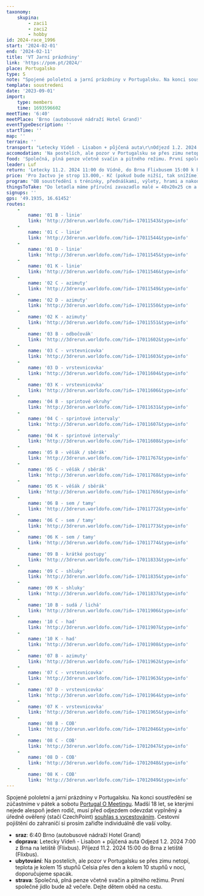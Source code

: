 ```yaml
---
taxonomy:
    skupina:
        - zaci1
        - zaci2
        - hobby
id: 2024-race_1996
start: '2024-02-01'
end: '2024-02-11'
title: 'VT Jarní prázdniny'
link: 'https://pom.pt/2024/'
place: Portugalsko
type: S
note: "Spojené pololetní a jarní prázdniny v Portugalsku. Na konci soustředění se zúčastníme v pátek a sobotu [Portugal O Meetingu](http://pom.pt/2024/).\r\nMadší 18 let, se kterými nejede alespoň jeden rodič, musí před odjezdem odevzdat vyplněný a úředně ověřený (stačí CzechPoint) [souhlas s vycestováním](https://docs.google.com/document/d/1ityJZSG7_Vc2oy8URduFIHUhycaZV89U/edit?usp=sharing&ouid=102384149692888729727&rtpof=true&sd=true).\r\nCestovní pojištění do zahraničí si prosím zařiďte individuálně dle vaší volby."
template: soustredeni
date: '2023-09-01'
import:
    type: members
    time: 1693596602
meetTime: '6:40'
meetPlace: 'Brno (autobusové nádraží Hotel Grand)'
eventTypeDescription: ''
startTime: ''
map: ''
terrain: ''
transport: "Letecky Vídeň - Lisabon + půjčená auta\r\nOdjezd 1.2. 2024 7:00 z Brna na letiště (Flixbus).\r\nPříjezd 11.2. 2024 15:00 do Brna z letiště (Flixbus)."
accomodation: 'Na postelích, ale pozor v Portugalsku se přes zimu netopí, teplota je kolem 15 stupňů Celsia přes den a kolem 10 stupňů v noci, doporučujeme spacák.'
food: 'Společná, plná penze včetně svačin a pitného režimu. První společné jidlo bude až večeře. Dejte dětem oběd na cestu.'
leader: Luf
return: 'Letecky 11.2. 2024 11:00 do Vídně, do Brna Flixbusem 15:00 k hotelu Grand.'
price: 'Pro žactvo je strop 13.000,- Kč (pokud bude nižší, tak snížíme). Dospělí za reálnou cenu, odhad kolem 15.000,-.'
program: "OB soustředění s tréninky, přednáškami, výlety, hrami a nakonec i 2-mi závody P-O-M.\r\n\r\n| Den | Mapa | Typ | Cesta | \r\n|-----|------|-----|-----|\r\n| 2.2. dopo | Gafanhas | linie | https://en.mapy.cz/s/futunomeke |\r\n| 2.2. odpo | Gafanhas | azimuty | https://en.mapy.cz/s/futunomeke |\r\n| 3.2. dopo | Mira Norte | odbočovák, vrstevnicovka | https://en.mapy.cz/s/jufecahudu |\r\n| 3.2. odpo | Montemor-o-Velho | sprintové okruhy/intervaly | https://en.mapy.cz/s/cujubabumo |\r\n| 4.2. | | odpočinek a výlet | podél pobřeží na sever |\r\n| 5.2. dopo | Mira Norte | věšák - sběrák | https://en.mapy.cz/s/bacacapuku |\r\n| 5.2. odpo | Mira Norte | sem - tamy | https://en.mapy.cz/s/bacacapuku |\r\n| 6.2. dopo | Gafanhas | krátké postupy, shluky | https://en.mapy.cz/s/fabebutahu |\r\n| 6.2. odpo | Dunas de Vagos | sudá - lichá, had | https://en.mapy.cz/s/patopagune |\r\n| 7.2. dopo | Gafanhas | azimuty, vrstevnicovka | https://en.mapy.cz/s/fejehapuru |\r\n| 7.2. odpo | Dunas de Vagos | COB | https://en.mapy.cz/s/honetusuha |\r\n| 8.2. | | odpočinek a výlet | déšť |\r\n| 9.2. | POM | sprint + model na krátkou | |\r\n| 10.2. | POM | krátká trať | |"
thingsToTake: "Do letadla máme příruční zavazadlo malé = 40x20x25 cm a pak 20kg odbavené zavazadlo = rozměry nejsou stanoveny, velká kabela, velký kufr, ... (u obou [rozměry a podmínky dle RyanAiru](https://www.ryanair.com/cz/cs/uzitecne-informace/centrum-pomoci/ryanair-uk-vseobecne-podminky-prepravy/vseobecne-podminky-prepravy5)).\r\n\r\nProsím vemte si alespoň 2 plastové krabičky, do kterých vám budeme moci naložit jídlo na cestu zpět. ideální náplň na cestu tam je domácí upečená buchta. Loni se velmi osvědčilo vyzkoušet, kdo jak dobrou buchtu upeče a pochutnávaly jsme si na nich až do čtvrtku.\r\n\r\nV Portugalsku v tomto období na pobřeží je přes den kolem 15 stupňů, v noci kolem 10 a nepoužívají topení. Navíc je tam dost vlhko, takže věci dobře neschnou. Doporučuji si vzít alespoň 3 sady běhacích věcí, teplé věci na oblečení (i na ubytování) a spacák. Na závěrečný víkend pojedeme do hor do vnitrozemí, tam bude o něco chladněji.\r\nBudeme mit 2x sprint a zbytek tréninků v lese. Sprinty budou na asfaltu, tam neběhejte v botech v hřebech a ideálně ani ve špuntech.\r\n\r\nDoporučuji vzít s sebou i nějakou společenskou hru."
signups: ''
gps: '49.1935, 16.61452'
routes:
    -
        name: '01 B - linie'
        link: 'http://3drerun.worldofo.com/?id=-17011543&type=info'
    -
        name: '01 C - linie'
        link: 'http://3drerun.worldofo.com/?id=-17011544&type=info'
    -
        name: '01 D - linie'
        link: 'http://3drerun.worldofo.com/?id=-17011545&type=info'
    -
        name: '01 K - linie'
        link: 'http://3drerun.worldofo.com/?id=-17011546&type=info'
    -
        name: '02 C - azimuty'
        link: 'http://3drerun.worldofo.com/?id=-17011549&type=info'
    -
        name: '02 D - azimuty'
        link: 'http://3drerun.worldofo.com/?id=-17011550&type=info'
    -
        name: '02 K - azimuty'
        link: 'http://3drerun.worldofo.com/?id=-17011551&type=info'
    -
        name: '03 B - odbočovák'
        link: 'http://3drerun.worldofo.com/?id=-17011602&type=info'
    -
        name: '03 C - vrstevnicovka'
        link: 'http://3drerun.worldofo.com/?id=-17011603&type=info'
    -
        name: '03 D - vrstevnicovka'
        link: 'http://3drerun.worldofo.com/?id=-17011604&type=info'
    -
        name: '03 K - vrstevnicovka'
        link: 'http://3drerun.worldofo.com/?id=-17011606&type=info'
    -
        name: '04 B - sprintové okruhy'
        link: 'http://3drerun.worldofo.com/?id=-17011631&type=info'
    -
        name: '04 C - sprintové intervaly'
        link: 'http://3drerun.worldofo.com/?id=-17011607&type=info'
    -
        name: '04 K - sprintové intervaly'
        link: 'http://3drerun.worldofo.com/?id=-17011608&type=info'
    -
        name: '05 B - věšák / sběrák'
        link: 'http://3drerun.worldofo.com/?id=-17011767&type=info'
    -
        name: '05 C - věšák / sběrák'
        link: 'http://3drerun.worldofo.com/?id=-17011768&type=info'
    -
        name: '05 K - věšák / sběrák'
        link: 'http://3drerun.worldofo.com/?id=-17011769&type=info'
    -
        name: '06 B - sem / tamy'
        link: 'http://3drerun.worldofo.com/?id=-17011772&type=info'
    -
        name: '06 C - sem / tamy'
        link: 'http://3drerun.worldofo.com/?id=-17011773&type=info'
    -
        name: '06 K - sem / tamy'
        link: 'http://3drerun.worldofo.com/?id=-17011774&type=info'
    -
        name: '09 B - krátké postupy'
        link: 'http://3drerun.worldofo.com/?id=-17011833&type=info'
    -
        name: '09 C - shluky'
        link: 'http://3drerun.worldofo.com/?id=-17011835&type=info'
    -
        name: '09 K - shluky'
        link: 'http://3drerun.worldofo.com/?id=-17011837&type=info'
    -
        name: '10 B - sudá / lichá'
        link: 'http://3drerun.worldofo.com/?id=-17011906&type=info'
    -
        name: '10 C - had'
        link: 'http://3drerun.worldofo.com/?id=-17011907&type=info'
    -
        name: '10 K - had'
        link: 'http://3drerun.worldofo.com/?id=-17011908&type=info'
    -
        name: '07 B - azimuty'
        link: 'http://3drerun.worldofo.com/?id=-17011962&type=info'
    -
        name: '07 C - vrstevnicovka'
        link: 'http://3drerun.worldofo.com/?id=-17011963&type=info'
    -
        name: '07 D - vrstevnicovka'
        link: 'http://3drerun.worldofo.com/?id=-17011964&type=info'
    -
        name: '07 K - vrstevnicovka'
        link: 'http://3drerun.worldofo.com/?id=-17011965&type=info'
    -
        name: '08 B - COB'
        link: 'http://3drerun.worldofo.com/?id=-17012046&type=info'
    -
        name: '08 C - COB'
        link: 'http://3drerun.worldofo.com/?id=-17012047&type=info'
    -
        name: '08 D - COB'
        link: 'http://3drerun.worldofo.com/?id=-17012048&type=info'
    -
        name: '08 K - COB'
        link: 'http://3drerun.worldofo.com/?id=-17012049&type=info'
---
```


Spojené pololetní a jarní prázdniny v Portugalsku. Na konci soustředění se zúčastníme v pátek a sobotu [Portugal O Meetingu](http://pom.pt/2024/).
Madší 18 let, se kterými nejede alespoň jeden rodič, musí před odjezdem odevzdat vyplněný a úředně ověřený (stačí CzechPoint) [souhlas s vycestováním](https://docs.google.com/document/d/1ityJZSG7_Vc2oy8URduFIHUhycaZV89U/edit?usp=sharing&ouid=102384149692888729727&rtpof=true&sd=true).
Cestovní pojištění do zahraničí si prosím zařiďte individuálně dle vaší volby.
* **sraz**: 6:40 Brno (autobusové nádraží Hotel Grand)
* **doprava**: Letecky Vídeň - Lisabon + půjčená auta
Odjezd 1.2. 2024 7:00 z Brna na letiště (Flixbus).
Příjezd 11.2. 2024 15:00 do Brna z letiště (Flixbus).
* **ubytování**: Na postelích, ale pozor v Portugalsku se přes zimu netopí, teplota je kolem 15 stupňů Celsia přes den a kolem 10 stupňů v noci, doporučujeme spacák.
* **strava**: Společná, plná penze včetně svačin a pitného režimu. První společné jidlo bude až večeře. Dejte dětem oběd na cestu.
